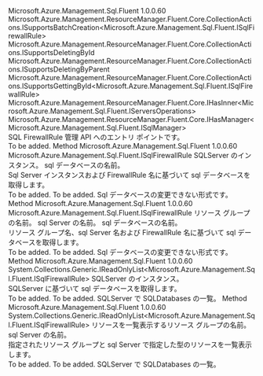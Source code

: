 <Type Name="ISqlFirewallRules" FullName="Microsoft.Azure.Management.Sql.Fluent.ISqlFirewallRules">
  <TypeSignature Language="C#" Value="public interface ISqlFirewallRules : Microsoft.Azure.Management.ResourceManager.Fluent.Core.CollectionActions.ISupportsBatchCreation&lt;Microsoft.Azure.Management.Sql.Fluent.ISqlFirewallRule&gt;, Microsoft.Azure.Management.ResourceManager.Fluent.Core.CollectionActions.ISupportsDeletingById, Microsoft.Azure.Management.ResourceManager.Fluent.Core.CollectionActions.ISupportsDeletingByParent, Microsoft.Azure.Management.ResourceManager.Fluent.Core.CollectionActions.ISupportsGettingById&lt;Microsoft.Azure.Management.Sql.Fluent.ISqlFirewallRule&gt;, Microsoft.Azure.Management.ResourceManager.Fluent.Core.IHasInner&lt;Microsoft.Azure.Management.Sql.Fluent.IServersOperations&gt;, Microsoft.Azure.Management.ResourceManager.Fluent.Core.IHasManager&lt;Microsoft.Azure.Management.Sql.Fluent.ISqlManager&gt;" />
  <TypeSignature Language="ILAsm" Value=".class public interface auto ansi abstract ISqlFirewallRules implements class Microsoft.Azure.Management.ResourceManager.Fluent.Core.CollectionActions.ISupportsBatchCreation`1&lt;class Microsoft.Azure.Management.Sql.Fluent.ISqlFirewallRule&gt;, class Microsoft.Azure.Management.ResourceManager.Fluent.Core.CollectionActions.ISupportsDeletingById, class Microsoft.Azure.Management.ResourceManager.Fluent.Core.CollectionActions.ISupportsDeletingByParent, class Microsoft.Azure.Management.ResourceManager.Fluent.Core.CollectionActions.ISupportsGettingById`1&lt;class Microsoft.Azure.Management.Sql.Fluent.ISqlFirewallRule&gt;, class Microsoft.Azure.Management.ResourceManager.Fluent.Core.IHasInner`1&lt;class Microsoft.Azure.Management.Sql.Fluent.IServersOperations&gt;, class Microsoft.Azure.Management.ResourceManager.Fluent.Core.IHasManager`1&lt;class Microsoft.Azure.Management.Sql.Fluent.ISqlManager&gt;" />
  <TypeSignature Language="DocId" Value="T:Microsoft.Azure.Management.Sql.Fluent.ISqlFirewallRules" />
  <TypeSignature Language="VB.NET" Value="Public Interface ISqlFirewallRules&#xA;Implements IHasInner(Of IServersOperations), IHasManager(Of ISqlManager), ISupportsBatchCreation(Of ISqlFirewallRule), ISupportsDeletingById, ISupportsDeletingByParent, ISupportsGettingById(Of ISqlFirewallRule)" />
  <TypeSignature Language="F#" Value="type ISqlFirewallRules = interface&#xA;    interface ISupportsDeletingById&#xA;    interface ISupportsGettingById&lt;ISqlFirewallRule&gt;&#xA;    interface ISupportsBatchCreation&lt;ISqlFirewallRule&gt;&#xA;    interface ISupportsDeletingByParent&#xA;    interface IHasManager&lt;ISqlManager&gt;&#xA;    interface IHasInner&lt;IServersOperations&gt;" />
  <AssemblyInfo>
    <AssemblyName>Microsoft.Azure.Management.Sql.Fluent</AssemblyName>
    <AssemblyVersion>1.0.0.60</AssemblyVersion>
  </AssemblyInfo>
  <Interfaces>
    <Interface>
      <InterfaceName>Microsoft.Azure.Management.ResourceManager.Fluent.Core.CollectionActions.ISupportsBatchCreation&lt;Microsoft.Azure.Management.Sql.Fluent.ISqlFirewallRule&gt;</InterfaceName>
    </Interface>
    <Interface>
      <InterfaceName>Microsoft.Azure.Management.ResourceManager.Fluent.Core.CollectionActions.ISupportsDeletingById</InterfaceName>
    </Interface>
    <Interface>
      <InterfaceName>Microsoft.Azure.Management.ResourceManager.Fluent.Core.CollectionActions.ISupportsDeletingByParent</InterfaceName>
    </Interface>
    <Interface>
      <InterfaceName>Microsoft.Azure.Management.ResourceManager.Fluent.Core.CollectionActions.ISupportsGettingById&lt;Microsoft.Azure.Management.Sql.Fluent.ISqlFirewallRule&gt;</InterfaceName>
    </Interface>
    <Interface>
      <InterfaceName>Microsoft.Azure.Management.ResourceManager.Fluent.Core.IHasInner&lt;Microsoft.Azure.Management.Sql.Fluent.IServersOperations&gt;</InterfaceName>
    </Interface>
    <Interface>
      <InterfaceName>Microsoft.Azure.Management.ResourceManager.Fluent.Core.IHasManager&lt;Microsoft.Azure.Management.Sql.Fluent.ISqlManager&gt;</InterfaceName>
    </Interface>
  </Interfaces>
  <Docs>
    <summary>
            SQL FirewallRule 管理 API へのエントリ ポイントです。
            </summary>
    <remarks>To be added.</remarks>
  </Docs>
  <Members>
    <Member MemberName="GetBySqlServer">
      <MemberSignature Language="C#" Value="public Microsoft.Azure.Management.Sql.Fluent.ISqlFirewallRule GetBySqlServer (Microsoft.Azure.Management.Sql.Fluent.ISqlServer sqlServer, string name);" />
      <MemberSignature Language="ILAsm" Value=".method public hidebysig newslot virtual instance class Microsoft.Azure.Management.Sql.Fluent.ISqlFirewallRule GetBySqlServer(class Microsoft.Azure.Management.Sql.Fluent.ISqlServer sqlServer, string name) cil managed" />
      <MemberSignature Language="DocId" Value="M:Microsoft.Azure.Management.Sql.Fluent.ISqlFirewallRules.GetBySqlServer(Microsoft.Azure.Management.Sql.Fluent.ISqlServer,System.String)" />
      <MemberSignature Language="VB.NET" Value="Public Function GetBySqlServer (sqlServer As ISqlServer, name As String) As ISqlFirewallRule" />
      <MemberSignature Language="F#" Value="abstract member GetBySqlServer : Microsoft.Azure.Management.Sql.Fluent.ISqlServer * string -&gt; Microsoft.Azure.Management.Sql.Fluent.ISqlFirewallRule" Usage="iSqlFirewallRules.GetBySqlServer (sqlServer, name)" />
      <MemberType>Method</MemberType>
      <AssemblyInfo>
        <AssemblyName>Microsoft.Azure.Management.Sql.Fluent</AssemblyName>
        <AssemblyVersion>1.0.0.60</AssemblyVersion>
      </AssemblyInfo>
      <ReturnValue>
        <ReturnType>Microsoft.Azure.Management.Sql.Fluent.ISqlFirewallRule</ReturnType>
      </ReturnValue>
      <Parameters>
        <Parameter Name="sqlServer" Type="Microsoft.Azure.Management.Sql.Fluent.ISqlServer" />
        <Parameter Name="name" Type="System.String" />
      </Parameters>
      <Docs>
        <param name="sqlServer">SQLServer のインスタンス。</param>
        <param name="name">sql データベースの名前。</param>
        <summary>
            Sql Server インスタンスおよび FirewallRule 名に基づいて sql データベースを取得します。
            </summary>
        <returns>To be added.</returns>
        <remarks>To be added.</remarks>
        <return>Sql データベースの変更できない形式です。</return>
      </Docs>
    </Member>
    <Member MemberName="GetBySqlServer">
      <MemberSignature Language="C#" Value="public Microsoft.Azure.Management.Sql.Fluent.ISqlFirewallRule GetBySqlServer (string resourceGroup, string sqlServerName, string name);" />
      <MemberSignature Language="ILAsm" Value=".method public hidebysig newslot virtual instance class Microsoft.Azure.Management.Sql.Fluent.ISqlFirewallRule GetBySqlServer(string resourceGroup, string sqlServerName, string name) cil managed" />
      <MemberSignature Language="DocId" Value="M:Microsoft.Azure.Management.Sql.Fluent.ISqlFirewallRules.GetBySqlServer(System.String,System.String,System.String)" />
      <MemberSignature Language="VB.NET" Value="Public Function GetBySqlServer (resourceGroup As String, sqlServerName As String, name As String) As ISqlFirewallRule" />
      <MemberSignature Language="F#" Value="abstract member GetBySqlServer : string * string * string -&gt; Microsoft.Azure.Management.Sql.Fluent.ISqlFirewallRule" Usage="iSqlFirewallRules.GetBySqlServer (resourceGroup, sqlServerName, name)" />
      <MemberType>Method</MemberType>
      <AssemblyInfo>
        <AssemblyName>Microsoft.Azure.Management.Sql.Fluent</AssemblyName>
        <AssemblyVersion>1.0.0.60</AssemblyVersion>
      </AssemblyInfo>
      <ReturnValue>
        <ReturnType>Microsoft.Azure.Management.Sql.Fluent.ISqlFirewallRule</ReturnType>
      </ReturnValue>
      <Parameters>
        <Parameter Name="resourceGroup" Type="System.String" />
        <Parameter Name="sqlServerName" Type="System.String" />
        <Parameter Name="name" Type="System.String" />
      </Parameters>
      <Docs>
        <param name="resourceGroup">リソース グループの名前。</param>
        <param name="sqlServerName">sql Server の名前。</param>
        <param name="name">sql データベースの名前。</param>
        <summary>
            リソース グループ名、sql Server 名および FirewallRule 名に基づいて sql データベースを取得します。
            </summary>
        <returns>To be added.</returns>
        <remarks>To be added.</remarks>
        <return>Sql データベースの変更できない形式です。</return>
      </Docs>
    </Member>
    <Member MemberName="ListBySqlServer">
      <MemberSignature Language="C#" Value="public System.Collections.Generic.IReadOnlyList&lt;Microsoft.Azure.Management.Sql.Fluent.ISqlFirewallRule&gt; ListBySqlServer (Microsoft.Azure.Management.Sql.Fluent.ISqlServer sqlServer);" />
      <MemberSignature Language="ILAsm" Value=".method public hidebysig newslot virtual instance class System.Collections.Generic.IReadOnlyList`1&lt;class Microsoft.Azure.Management.Sql.Fluent.ISqlFirewallRule&gt; ListBySqlServer(class Microsoft.Azure.Management.Sql.Fluent.ISqlServer sqlServer) cil managed" />
      <MemberSignature Language="DocId" Value="M:Microsoft.Azure.Management.Sql.Fluent.ISqlFirewallRules.ListBySqlServer(Microsoft.Azure.Management.Sql.Fluent.ISqlServer)" />
      <MemberSignature Language="VB.NET" Value="Public Function ListBySqlServer (sqlServer As ISqlServer) As IReadOnlyList(Of ISqlFirewallRule)" />
      <MemberSignature Language="F#" Value="abstract member ListBySqlServer : Microsoft.Azure.Management.Sql.Fluent.ISqlServer -&gt; System.Collections.Generic.IReadOnlyList&lt;Microsoft.Azure.Management.Sql.Fluent.ISqlFirewallRule&gt;" Usage="iSqlFirewallRules.ListBySqlServer sqlServer" />
      <MemberType>Method</MemberType>
      <AssemblyInfo>
        <AssemblyName>Microsoft.Azure.Management.Sql.Fluent</AssemblyName>
        <AssemblyVersion>1.0.0.60</AssemblyVersion>
      </AssemblyInfo>
      <ReturnValue>
        <ReturnType>System.Collections.Generic.IReadOnlyList&lt;Microsoft.Azure.Management.Sql.Fluent.ISqlFirewallRule&gt;</ReturnType>
      </ReturnValue>
      <Parameters>
        <Parameter Name="sqlServer" Type="Microsoft.Azure.Management.Sql.Fluent.ISqlServer" />
      </Parameters>
      <Docs>
        <param name="sqlServer">SQLServer のインスタンス。</param>
        <summary>
            SQLServer に基づいて sql データベースを取得します。
            </summary>
        <returns>To be added.</returns>
        <remarks>To be added.</remarks>
        <return>SQLServer で SQLDatabases の一覧。</return>
      </Docs>
    </Member>
    <Member MemberName="ListBySqlServer">
      <MemberSignature Language="C#" Value="public System.Collections.Generic.IReadOnlyList&lt;Microsoft.Azure.Management.Sql.Fluent.ISqlFirewallRule&gt; ListBySqlServer (string resourceGroupName, string sqlServerName);" />
      <MemberSignature Language="ILAsm" Value=".method public hidebysig newslot virtual instance class System.Collections.Generic.IReadOnlyList`1&lt;class Microsoft.Azure.Management.Sql.Fluent.ISqlFirewallRule&gt; ListBySqlServer(string resourceGroupName, string sqlServerName) cil managed" />
      <MemberSignature Language="DocId" Value="M:Microsoft.Azure.Management.Sql.Fluent.ISqlFirewallRules.ListBySqlServer(System.String,System.String)" />
      <MemberSignature Language="VB.NET" Value="Public Function ListBySqlServer (resourceGroupName As String, sqlServerName As String) As IReadOnlyList(Of ISqlFirewallRule)" />
      <MemberSignature Language="F#" Value="abstract member ListBySqlServer : string * string -&gt; System.Collections.Generic.IReadOnlyList&lt;Microsoft.Azure.Management.Sql.Fluent.ISqlFirewallRule&gt;" Usage="iSqlFirewallRules.ListBySqlServer (resourceGroupName, sqlServerName)" />
      <MemberType>Method</MemberType>
      <AssemblyInfo>
        <AssemblyName>Microsoft.Azure.Management.Sql.Fluent</AssemblyName>
        <AssemblyVersion>1.0.0.60</AssemblyVersion>
      </AssemblyInfo>
      <ReturnValue>
        <ReturnType>System.Collections.Generic.IReadOnlyList&lt;Microsoft.Azure.Management.Sql.Fluent.ISqlFirewallRule&gt;</ReturnType>
      </ReturnValue>
      <Parameters>
        <Parameter Name="resourceGroupName" Type="System.String" />
        <Parameter Name="sqlServerName" Type="System.String" />
      </Parameters>
      <Docs>
        <param name="resourceGroupName">リソースを一覧表示するリソース グループの名前。</param>
        <param name="sqlServerName">sql Server の名前。</param>
        <summary>
            指定されたリソース グループと sql Server で指定した型のリソースを一覧表示します。
            </summary>
        <returns>To be added.</returns>
        <remarks>To be added.</remarks>
        <return>SQLServer で SQLDatabases の一覧。</return>
      </Docs>
    </Member>
  </Members>
</Type>